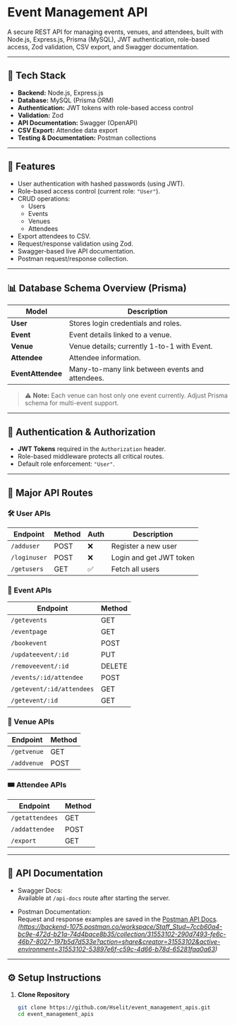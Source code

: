 # Event Management API

A secure REST API for managing events, venues, and attendees, built with Node.js, Express.js, Prisma (MySQL), JWT authentication, role-based access, Zod validation, CSV export, and Swagger documentation.

---

## 🚀 Tech Stack

- **Backend:** Node.js, Express.js
- **Database:** MySQL (Prisma ORM)
- **Authentication:** JWT tokens with role-based access control
- **Validation:** Zod
- **API Documentation:** Swagger (OpenAPI)
- **CSV Export:** Attendee data export
- **Testing & Documentation:** Postman collections

---

## 📌 Features

- User authentication with hashed passwords (using JWT).
- Role-based access control (current role: `"User"`).
- CRUD operations:
  - Users
  - Events
  - Venues
  - Attendees
- Export attendees to CSV.
- Request/response validation using Zod.
- Swagger-based live API documentation.
- Postman request/response collection.

---

## 📊 Database Schema Overview (Prisma)

| Model           | Description                              |
|-----------------|------------------------------------------|
| **User**        | Stores login credentials and roles.      |
| **Event**       | Event details linked to a venue.         |
| **Venue**       | Venue details; currently 1-to-1 with Event. |
| **Attendee**    | Attendee information.                    |
| **EventAttendee** | Many-to-many link between events and attendees. |

> ⚠️ **Note:** Each venue can host only one event currently. Adjust Prisma schema for multi-event support.

---

## 🔐 Authentication & Authorization

- **JWT Tokens** required in the `Authorization` header.
- Role-based middleware protects all critical routes.
- Default role enforcement: `"User"`.

---

## 📑 Major API Routes

### 🛠️ User APIs

| Endpoint     | Method | Auth | Description            |
|--------------|--------|------|-------------------------|
| `/adduser`   | POST   | ❌   | Register a new user     |
| `/loginuser` | POST   | ❌   | Login and get JWT token |
| `/getusers`  | GET    | ✅   | Fetch all users         |

### 📅 Event APIs

| Endpoint                      | Method |
|-------------------------------|--------|
| `/getevents`                  | GET    |
| `/eventpage`                  | GET    |
| `/bookevent`                  | POST   |
| `/updateevent/:id`            | PUT    |
| `/removeevent/:id`            | DELETE |
| `/events/:id/attendee`        | POST   |
| `/getevent/:id/attendees`     | GET    |
| `/getevent/:id`               | GET    |

### 📍 Venue APIs

| Endpoint     | Method |
|--------------|--------|
| `/getvenue`  | GET    |
| `/addvenue`  | POST   |

### 🎟️ Attendee APIs

| Endpoint        | Method |
|-----------------|--------|
| `/getattendees` | GET    |
| `/addattendee`  | POST   |
| `/export`       | GET    | (Exports CSV)

---

## 📄 API Documentation

- Swagger Docs:  
  Available at `/api-docs` route after starting the server.

- Postman Documentation:  
  Request and response examples are saved in the [Postman API Docs](#).  
  _(https://backend-1075.postman.co/workspace/Staff_Stud~7ccb60a4-bc9e-472d-b21a-74d4bace8b35/collection/31553102-290d7493-fe6c-46b7-8027-197b5d7d533e?action=share&creator=31553102&active-environment=31553102-53897e6f-c59c-4d66-b78d-65281faa0a63)_

---

## ⚙️ Setup Instructions

1. **Clone Repository**
   ```bash
   git clone https://github.com/Hselit/event_management_apis.git
   cd event_management_apis
